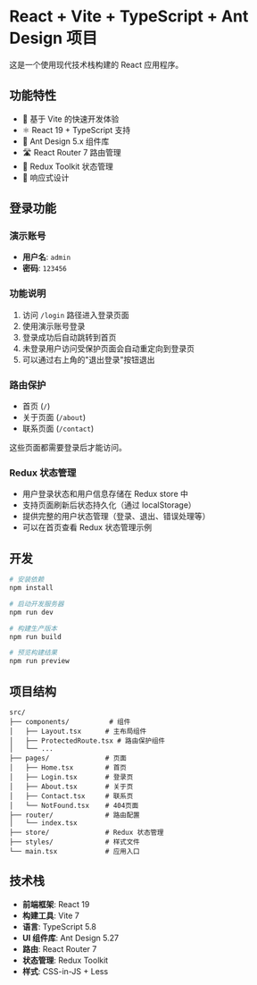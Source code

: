 # React + Vite + TypeScript + Ant Design 项目

这是一个使用现代技术栈构建的 React 应用程序。

## 功能特性

- 🚀 基于 Vite 的快速开发体验
- ⚛️ React 19 + TypeScript 支持
- 🎨 Ant Design 5.x 组件库
- 🛣️ React Router 7 路由管理
- 🔄 Redux Toolkit 状态管理
- 📱 响应式设计

## 登录功能

### 演示账号
- **用户名**: `admin`
- **密码**: `123456`

### 功能说明
1. 访问 `/login` 路径进入登录页面
2. 使用演示账号登录
3. 登录成功后自动跳转到首页
4. 未登录用户访问受保护页面会自动重定向到登录页
5. 可以通过右上角的"退出登录"按钮退出

### 路由保护
- 首页 (`/`)
- 关于页面 (`/about`)
- 联系页面 (`/contact`)

这些页面都需要登录后才能访问。

### Redux 状态管理
- 用户登录状态和用户信息存储在 Redux store 中
- 支持页面刷新后状态持久化（通过 localStorage）
- 提供完整的用户状态管理（登录、退出、错误处理等）
- 可以在首页查看 Redux 状态管理示例

## 开发

```bash
# 安装依赖
npm install

# 启动开发服务器
npm run dev

# 构建生产版本
npm run build

# 预览构建结果
npm run preview
```

## 项目结构

```
src/
├── components/          # 组件
│   ├── Layout.tsx      # 主布局组件
│   ├── ProtectedRoute.tsx # 路由保护组件
│   └── ...
├── pages/              # 页面
│   ├── Home.tsx        # 首页
│   ├── Login.tsx       # 登录页
│   ├── About.tsx       # 关于页
│   ├── Contact.tsx     # 联系页
│   └── NotFound.tsx    # 404页面
├── router/             # 路由配置
│   └── index.tsx
├── store/              # Redux 状态管理
├── styles/             # 样式文件
└── main.tsx            # 应用入口
```

## 技术栈

- **前端框架**: React 19
- **构建工具**: Vite 7
- **语言**: TypeScript 5.8
- **UI 组件库**: Ant Design 5.27
- **路由**: React Router 7
- **状态管理**: Redux Toolkit
- **样式**: CSS-in-JS + Less

